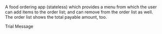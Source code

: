 A food ordering app (stateless) which provides a menu from which the user can add items to the order list; and can remove from the order list as well. The order list shows the total payable amount, too.

Trial Message

